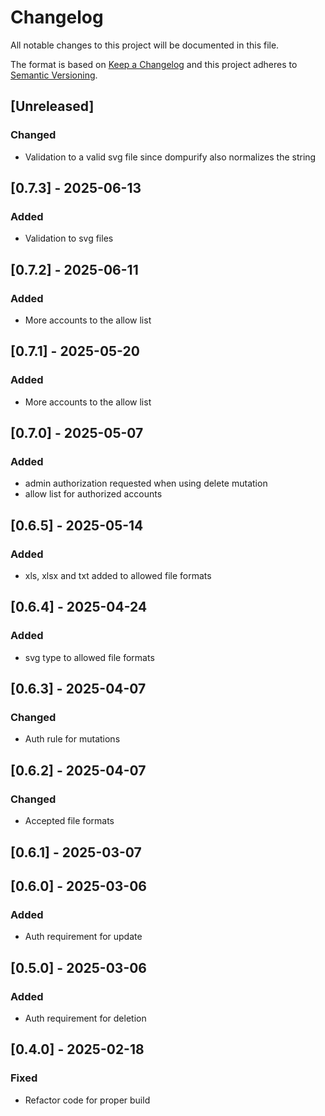 # Changelog

All notable changes to this project will be documented in this file.

The format is based on [Keep a Changelog](http://keepachangelog.com/en/1.0.0/)
and this project adheres to [Semantic Versioning](http://semver.org/spec/v2.0.0.html).

## [Unreleased]

### Changed
- Validation to a valid svg file since dompurify also normalizes the string

## [0.7.3] - 2025-06-13

### Added
- Validation to svg files

## [0.7.2] - 2025-06-11

### Added
- More accounts to the allow list

## [0.7.1] - 2025-05-20

### Added
- More accounts to the allow list

## [0.7.0] - 2025-05-07

### Added
- admin authorization requested when using delete mutation
- allow list for authorized accounts

## [0.6.5] - 2025-05-14

### Added
- xls, xlsx and txt added to allowed file formats

## [0.6.4] - 2025-04-24

### Added
- svg type to allowed file formats

## [0.6.3] - 2025-04-07
### Changed
- Auth rule for mutations

## [0.6.2] - 2025-04-07

### Changed
- Accepted file formats

## [0.6.1] - 2025-03-07

## [0.6.0] - 2025-03-06

### Added
- Auth requirement for update

## [0.5.0] - 2025-03-06

### Added
- Auth requirement for deletion

## [0.4.0] - 2025-02-18

### Fixed
- Refactor code for proper build
